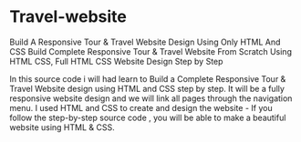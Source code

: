 # Travel-website
Build A Responsive Tour &amp; Travel Website Design Using Only HTML And CSS
 Build Complete Responsive Tour & Travel Website From Scratch  Using HTML CSS, Full HTML CSS Website Design  Step by Step

In this  source code  i will  had learn to Build a Complete Responsive Tour & Travel Website design using HTML and CSS step by step. 
It will be a fully responsive website design and we will link all pages through the navigation menu. 
I used HTML and CSS to create and design the website - If you follow the step-by-step source code , you will be able to make a beautiful website using HTML & CSS.
